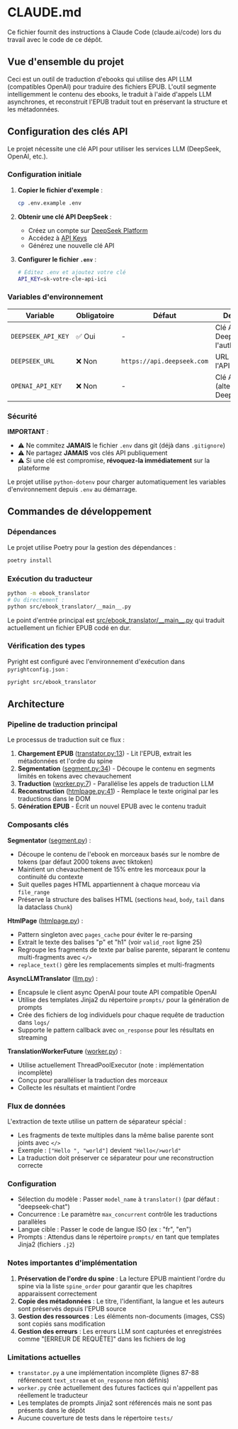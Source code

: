 # CLAUDE.md

Ce fichier fournit des instructions à Claude Code (claude.ai/code) lors du travail avec le code de ce dépôt.

## Vue d'ensemble du projet

Ceci est un outil de traduction d'ebooks qui utilise des API LLM (compatibles OpenAI) pour traduire des fichiers EPUB. L'outil segmente intelligemment le contenu des ebooks, le traduit à l'aide d'appels LLM asynchrones, et reconstruit l'EPUB traduit tout en préservant la structure et les métadonnées.

## Configuration des clés API

Le projet nécessite une clé API pour utiliser les services LLM (DeepSeek, OpenAI, etc.).

### Configuration initiale

1. **Copier le fichier d'exemple** :
   ```bash
   cp .env.example .env
   ```

2. **Obtenir une clé API DeepSeek** :
   - Créez un compte sur [DeepSeek Platform](https://platform.deepseek.com)
   - Accédez à [API Keys](https://platform.deepseek.com/api_keys)
   - Générez une nouvelle clé API

3. **Configurer le fichier `.env`** :
   ```bash
   # Éditez .env et ajoutez votre clé
   API_KEY=sk-votre-cle-api-ici

   ```

### Variables d'environnement

| Variable | Obligatoire | Défaut | Description |
|----------|-------------|--------|-------------|
| `DEEPSEEK_API_KEY` | ✅ Oui | - | Clé API DeepSeek pour l'authentification |
| `DEEPSEEK_URL` | ❌ Non | `https://api.deepseek.com` | URL de base de l'API DeepSeek |
| `OPENAI_API_KEY` | ❌ Non | - | Clé API OpenAI (alternative à DeepSeek) |

### Sécurité

**IMPORTANT** :
- ⚠️ Ne commitez **JAMAIS** le fichier `.env` dans git (déjà dans `.gitignore`)
- ⚠️ Ne partagez **JAMAIS** vos clés API publiquement
- ⚠️ Si une clé est compromise, **révoquez-la immédiatement** sur la plateforme

Le projet utilise `python-dotenv` pour charger automatiquement les variables d'environnement depuis `.env` au démarrage.

## Commandes de développement

### Dépendances
Le projet utilise Poetry pour la gestion des dépendances :
```bash
poetry install
```

### Exécution du traducteur
```bash
python -m ebook_translator
# Ou directement :
python src/ebook_translator/__main__.py
```

Le point d'entrée principal est [src/ebook_translator/\_\_main\_\_.py](src/ebook_translator/__main__.py) qui traduit actuellement un fichier EPUB codé en dur.

### Vérification des types
Pyright est configuré avec l'environnement d'exécution dans `pyrightconfig.json` :
```bash
pyright src/ebook_translator
```

## Architecture

### Pipeline de traduction principal

Le processus de traduction suit ce flux :
1. **Chargement EPUB** ([transtator.py:13](src/ebook_translator/transtator.py#L13)) - Lit l'EPUB, extrait les métadonnées et l'ordre du spine
2. **Segmentation** ([segment.py:34](src/ebook_translator/segment.py#L34)) - Découpe le contenu en segments limités en tokens avec chevauchement
3. **Traduction** ([worker.py:7](src/ebook_translator/worker.py#L7)) - Parallélise les appels de traduction LLM
4. **Reconstruction** ([htmlpage.py:41](src/ebook_translator/htmlpage.py#L41)) - Remplace le texte original par les traductions dans le DOM
5. **Génération EPUB** - Écrit un nouvel EPUB avec le contenu traduit

### Composants clés

**Segmentator** ([segment.py](src/ebook_translator/segment.py)) :
- Découpe le contenu de l'ebook en morceaux basés sur le nombre de tokens (par défaut 2000 tokens avec tiktoken)
- Maintient un chevauchement de 15% entre les morceaux pour la continuité du contexte
- Suit quelles pages HTML appartiennent à chaque morceau via `file_range`
- Préserve la structure des balises HTML (sections `head`, `body`, `tail` dans la dataclass `Chunk`)

**HtmlPage** ([htmlpage.py](src/ebook_translator/htmlpage.py)) :
- Pattern singleton avec `pages_cache` pour éviter le re-parsing
- Extrait le texte des balises "p" et "h1" (voir `valid_root` ligne 25)
- Regroupe les fragments de texte par balise parente, séparant le contenu multi-fragments avec `</>`
- `replace_text()` gère les remplacements simples et multi-fragments

**AsyncLLMTranslator** ([llm.py](src/ebook_translator/llm.py)) :
- Encapsule le client async OpenAI pour toute API compatible OpenAI
- Utilise des templates Jinja2 du répertoire `prompts/` pour la génération de prompts
- Crée des fichiers de log individuels pour chaque requête de traduction dans `logs/`
- Supporte le pattern callback avec `on_response` pour les résultats en streaming

**TranslationWorkerFuture** ([worker.py](src/ebook_translator/worker.py)) :
- Utilise actuellement ThreadPoolExecutor (note : implémentation incomplète)
- Conçu pour paralléliser la traduction des morceaux
- Collecte les résultats et maintient l'ordre

### Flux de données

L'extraction de texte utilise un pattern de séparateur spécial :
- Les fragments de texte multiples dans la même balise parente sont joints avec `</>`
- Exemple : `["Hello ", "world"]` devient `"Hello</>world"`
- La traduction doit préserver ce séparateur pour une reconstruction correcte

### Configuration

- Sélection du modèle : Passer `model_name` à `translator()` (par défaut : "deepseek-chat")
- Concurrence : Le paramètre `max_concurrent` contrôle les traductions parallèles
- Langue cible : Passer le code de langue ISO (ex : "fr", "en")
- Prompts : Attendus dans le répertoire `prompts/` en tant que templates Jinja2 (fichiers `.j2`)

### Notes importantes d'implémentation

1. **Préservation de l'ordre du spine** : La lecture EPUB maintient l'ordre du spine via la liste `spine_order` pour garantir que les chapitres apparaissent correctement
2. **Copie des métadonnées** : Le titre, l'identifiant, la langue et les auteurs sont préservés depuis l'EPUB source
3. **Gestion des ressources** : Les éléments non-documents (images, CSS) sont copiés sans modification
4. **Gestion des erreurs** : Les erreurs LLM sont capturées et enregistrées comme "[ERREUR DE REQUÊTE]" dans les fichiers de log

### Limitations actuelles

- `transtator.py` a une implémentation incomplète (lignes 87-88 référencent `text_stream` et `on_response` non définis)
- `worker.py` crée actuellement des futures factices qui n'appellent pas réellement le traducteur
- Les templates de prompts Jinja2 sont référencés mais ne sont pas présents dans le dépôt
- Aucune couverture de tests dans le répertoire `tests/`
